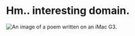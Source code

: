 # Hm.. interesting domain.


![An image of a poem written on an iMac G3.](/main/assets/FZbUyrgXwAAr1ud.jpeg)
